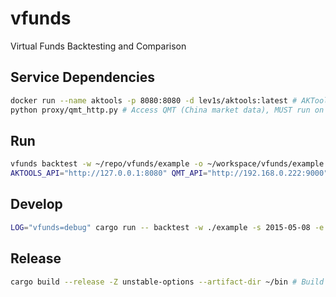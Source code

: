 # vfunds

Virtual Funds Backtesting and Comparison

## Service Dependencies

```sh
docker run --name aktools -p 8080:8080 -d lev1s/aktools:latest # AKTools (Open financial data)
python proxy/qmt_http.py # Access QMT (China market data), MUST run on Windows server with QMT running
```

## Run

```sh
vfunds backtest -w ~/repo/vfunds/example -o ~/workspace/vfunds/example -s 2019-08-08 # Run example backtest
AKTOOLS_API="http://127.0.0.1:8080" QMT_API="http://192.168.0.222:9000" vfunds backtest -w ./example -s 2019-08-08 # Set dependencies service address
```

## Develop

```sh
LOG="vfunds=debug" cargo run -- backtest -w ./example -s 2015-05-08 -e 2025-05-08 @permanent
```

## Release

```sh
cargo build --release -Z unstable-options --artifact-dir ~/bin # Build binary and copy to a desitination path
```
